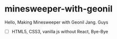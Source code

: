 # minesweeper-with-geonil
Hello, Making Minesweeper with Geonil Jang. Guys

- [ ] HTML5, CSS3, vanilla js without React, Bye-Bye  
